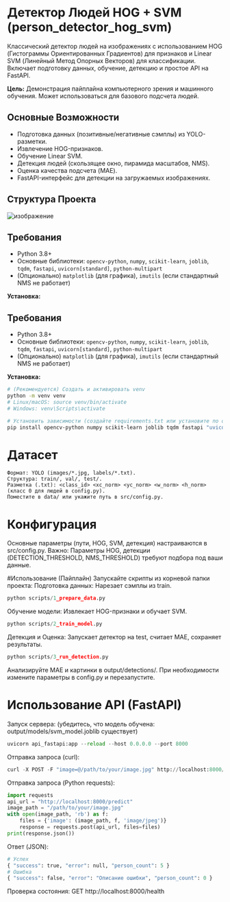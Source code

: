 

# Детектор Людей HOG + SVM (person_detector_hog_svm)

Классический детектор людей на изображениях с использованием HOG (Гистограммы Ориентированных Градиентов) для признаков и Linear SVM (Линейный Метод Опорных Векторов) для классификации. Включает подготовку данных, обучение, детекцию и простое API на FastAPI.

**Цель:** Демонстрация пайплайна компьютерного зрения и машинного обучения. Может использоваться для базового подсчета людей.

## Основные Возможности

*   Подготовка данных (позитивные/негативные сэмплы) из YOLO-разметки.
*   Извлечение HOG-признаков.
*   Обучение Linear SVM.
*   Детекция людей (скользящее окно, пирамида масштабов, NMS).
*   Оценка качества подсчета (MAE).
*   FastAPI-интерфейс для детекции на загружаемых изображениях.

## Структура Проекта


![изображение](https://github.com/user-attachments/assets/c533b409-2b18-47f9-bf56-f2fa69e57c23)

## Требования

*   Python 3.8+
*   Основные библиотеки: `opencv-python`, `numpy`, `scikit-learn`, `joblib`, `tqdm`, `fastapi`, `uvicorn[standard]`, `python-multipart`
*   (Опционально) `matplotlib` (для графика), `imutils` (если стандартный NMS не работает)

**Установка:**


## Требования

*   Python 3.8+
*   Основные библиотеки: `opencv-python`, `numpy`, `scikit-learn`, `joblib`, `tqdm`, `fastapi`, `uvicorn[standard]`, `python-multipart`
*   (Опционально) `matplotlib` (для графика), `imutils` (если стандартный NMS не работает)

**Установка:**

```bash
# (Рекомендуется) Создать и активировать venv
python -m venv venv
# Linux/macOS: source venv/bin/activate
# Windows: venv\Scripts\activate

# Установить зависимости (создайте requirements.txt или установите по одному)
pip install opencv-python numpy scikit-learn joblib tqdm fastapi "uvicorn[standard]" python-multipart matplotlib```
```

# Датасет
    Формат: YOLO (images/*.jpg, labels/*.txt).
    Структура: train/, val/, test/.
    Разметка (.txt): <class_id> <xc_norm> <yc_norm> <w_norm> <h_norm> (класс 0 для людей в config.py).
    Поместите в data/ или укажите путь в src/config.py.

# Конфигурация
Основные параметры (пути, HOG, SVM, детекция) настраиваются в src/config.py. Важно: Параметры HOG, детекции (DETECTION_THRESHOLD, NMS_THRESHOLD) требуют подбора под ваши данные.

#Использование (Пайплайн)
Запускайте скрипты из корневой папки проекта:
    Подготовка данных: Нарезает сэмплы из train.

```python
python scripts/1_prepare_data.py
```

Обучение модели: Извлекает HOG-признаки и обучает SVM.

```python
python scripts/2_train_model.py
```

Детекция и Оценка: Запускает детектор на test, считает MAE, сохраняет результаты.

```python
python scripts/3_run_detection.py
```

Анализируйте MAE и картинки в output/detections/. При необходимости измените параметры в config.py и перезапустите.

# Использование API (FastAPI)

Запуск сервера: (убедитесь, что модель обучена: output/models/svm_model.joblib существует)

```python
uvicorn api_fastapi:app --reload --host 0.0.0.0 --port 8000
```

Отправка запроса (curl):

```python
curl -X POST -F "image=@/path/to/your/image.jpg" http://localhost:8000/predict
```

Отправка запроса (Python requests):
```python
import requests
api_url = "http://localhost:8000/predict"
image_path = "/path/to/your/image.jpg"
with open(image_path, 'rb') as f:
    files = {'image': (image_path, f, 'image/jpeg')}
    response = requests.post(api_url, files=files)
print(response.json())
```

Ответ (JSON):

```python
# Успех
{ "success": true, "error": null, "person_count": 5 }
# Ошибка
{ "success": false, "error": "Описание ошибки", "person_count": 0 }
```

Проверка состояния: GET http://localhost:8000/health
